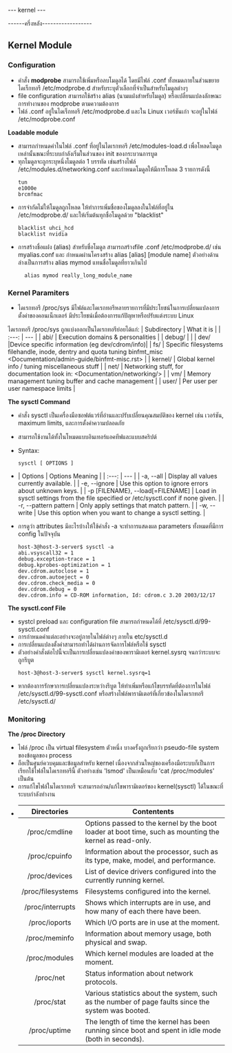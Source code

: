 --- kernel ---


------ครึ่งหลัง------------------

## Kernel Module
### Configuration
  - คำสั่ง **modprobe** สามารถใช้เพิ่มหรือลบโมดูลได้ โดยมีไฟล์ .conf ทั้งหมดภายในส่วนขยายไดเร็กทอรี /etc/modprobe.d สำหรับระบุตัวเลือกที่จำเป็นสำหรับโมดูลต่างๆ 
  - file configuration สามารถใช้สร้าง alias (นามแฝงสำหรับโมดูล) หรือเปลี่ยนแปลงลักษณะการทำงานของ modprobe ตามความต้องการ
  - ไฟล์ .conf อยู่ในไดเร็กทอรี /etc/modprobe.d และใน Linux เวอร์ชันเก่า จะอยู่ในไฟล์ /etc/modprobe.conf

**Loadable module**
 - สามารถกำหนดค่าในไฟล์ .conf ที่อยู่ในไดเรกทอรี /etc/modules-load.d เพื่อโหลดโมดูลเหล่านั้นขณะที่ระบบกำลังเริ่มในส่วนของ init ของกระบวนการบูต
 - ทุกโมดูลจะถูกระบุหนึ่งโมดูลต่อ 1 บรรทัด เช่นสร้างไฟล์ /etc/modules.d/networking.conf และกำหนดโมดูลให้มีการโหลด 3 รายการดังนี้
   ```
   tun
   e1000e
   brcmfmac
   ```
- การจำกัดไม่ให้โมดูลถูกโหลด ให้ทำการเพิ่มชื่อของโมดูลลงในไฟล์ที่อยู่ใน /etc/modprobe.d/ และให้เริ่มต้นทุกชื่อโมดูลด้วย "blacklist"
  ```
  blacklist uhci_hcd
  blacklist nvidia
  ```
- การสร้างชื่อแฝง (alias) สำหรับชื่อโมดูล สามารถสร้างfile .conf /etc/modprobe.d/ เช่น myalias.conf และ กำหนดผ่านโครงสร้าง alias [alias] [module name]
  ตัวอย่างด้านล่างเป็นการสร้าง alias mymod แทนชื่อโมดูลที่ยาวเกินไป
  ```
    alias mymod really_long_module_name
  ```
### Kernel Paramiters
- ไดเรกทอรี /proc/sys มีไฟล์และไดเรกทอรีหลายรายการที่มีประโยชน์ในการเปลี่ยนแปลงการตั้งค่าของคอนเน็กเตอร์ มีประโยชน์เมื่อต้องการแก้ปัญหาหรือปรับแต่งระบบ Linux

ไดเรกทอรี /proc/sys ถูกแบ่งออกเป็นไดเรกทอรีย่อยได้แก่:
| Subdirectory | What it is |
| :---: | --- |
| abi/ | Execution domains & personalities |
| debug/ | <empty> |
| dev/ |Device specific information (eg dev/cdrom/info)|
| fs/ | Specific filesystems filehandle, inode, dentry and quota tuning binfmt_misc <Documentation/admin-guide/binfmt-misc.rst> |
| kernel/ | Global kernel info / tuning miscellaneous stuff |
| net/ | Networking stuff, for documentation look in: <Documentation/networking/> |
| vm/ | Memory management tuning buffer and cache management |
| user/ | Per user per user namespace limits |

**The sysctl Command**

- คำสั่ง sysctl เป็นเครื่องมือซอฟต์แวร์ที่อ่านและปรับเปลี่ยนคุณสมบัติของ kernel เช่น เวอร์ชัน, maximum limits, และการตั้งค่าความปลอดภัย
- สามารถใช้งานได้ทั้งในโหมดแบบอินเทอร์แอคทีฟและแบบสคริปต์
- Syntax:
  ```
  sysctl [ OPTIONS ]
  ```
- | Options | Options Meaning |
| :---: | --- |
| -a, --all | Display all values currently available. |
| -e, --ignore | Use this option to ignore errors about unknown keys. |
| -p [FILENAME}, --load[=FILENAME] | Load in sysctl settings from the file specified or /etc/sysctl.conf if none given. |
| -r, --pattern pattern | Only apply settings that match pattern. |
| -w, --write | Use this option when you want to change a sysctl setting. |

- การดูว่า attributes มีอะไรบ้างให้ใช้คำสั่ง -a จะทำการแสดงผล parameters ทั้งหมดที่มีการ config ในปัจจุบัน
  ```
  host-3@host-3-server$ sysctl -a
  abi.vsyscall32 = 1
  debug.exception-trace = 1
  debug.kprobes-optimization = 1
  dev.cdrom.autoclose = 1
  dev.cdrom.autoeject = 0
  dev.cdrom.check_media = 0
  dev.cdrom.debug = 0
  dev.cdrom.info = CD-ROM information, Id: cdrom.c 3.20 2003/12/17
  ```

**The sysctl.conf File**
- systcl preload และ configuration file สามารถกำหนดได้ที่ /etc/sysctl.d/99-sysctl.conf
- การกำหนดค่าแต่ละอย่างจะอยู่ภายในไฟล์ต่างๆ ภายใน etc/sysctl.d 
- การเปลี่ยนแปลงตั้งค่าสามารถทำได้ผ่านการจัดการไฟล์หรือใช้ sysctl
- ตัวอย่างคำสั่งต่อไปนี้จะเป็นการเปลี่ยนแปลงค่าของพารามิเตอร์ kernel.sysrq จนกว่าระบบจะถูกรีบูต
  ```
  host-3@host-3-server$ sysctl kernel.sysrq=1
  ```
- หากต้องการรักษาการเปลี่ยนแปลงระหว่างรีบูต ให้ทำเพิ่มหรือแก้ไขบรรทัดที่ต้องการในไฟล์ /etc/sysctl.d/99-sysctl.conf หรือสร้างไฟล์พารามิเตอร์ที่เกี่ยวข้องในไดเรกทอรี /etc/sysctl.d/

### Monitoring
**The /proc Directory**
- ไฟล์ /proc เป็น virtual filesystem ตัวหนึ่ง บางครั้งถูกเรียกว่า pseudo-file system ของข้อมูลของ process
- ถือเป็นศูนย์ควบคุมและข้อมูลสำหรับ kernel เนื่องจากส่วนใหญ่ของเครื่องมือระบบก็เป็นการเรียกใช้ไฟล์ในไดเรกทอรีนี้ ตัวอย่างเช่น 'lsmod' เป็นเหมือนกับ 'cat /proc/modules' เป็นต้น
- การแก้ไขไฟล์ในไดเรกทอรี จะสามารถอ่าน/แก้ไขพารามิเตอร์ของ kernel(sysctl) ได้ในขณะที่ระบบกำลังทำงาน
- | Directories | Contentents |
  | :---: | --- |
  | /proc/cmdline | Options passed to the kernel by the boot loader at boot time, such as mounting the kernel as read-only. |
  | /proc/cpuinfo | Information about the processor, such as its type, make, model, and performance. |
  | /proc/devices | List of device drivers configured into the currently running kernel. |
  | /proc/filesystems | Filesystems configured into the kernel. |
  | /proc/interrupts | Shows which interrupts are in use, and how many of each there have been. |
  | /proc/ioports | Which I/O ports are in use at the moment. |
  | /proc/meminfo | Information about memory usage, both physical and swap. |
  | /proc/modules | Which kernel modules are loaded at the moment. |
  | /proc/net | Status information about network protocols. |
  | /proc/stat | Various statistics about the system, such as the number of page faults since the system was booted. |
  | /proc/uptime | The length of time the kernel has been running since boot and spent in idle mode (both in seconds). |






